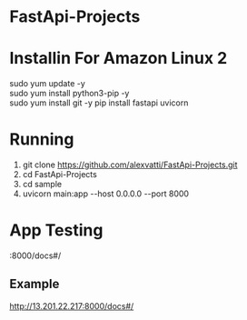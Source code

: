 # FastApi-Projects

# Installin For Amazon Linux 2
sudo yum update -y    
sudo yum install python3-pip -y  
sudo yum install git -y
pip install fastapi uvicorn

# Running

1.  git clone https://github.com/alexvatti/FastApi-Projects.git
2.  cd FastApi-Projects
3.  cd sample
4.  uvicorn main:app --host 0.0.0.0 --port 8000

# App Testing
<Public IP>:8000/docs#/

## Example
http://13.201.22.217:8000/docs#/
